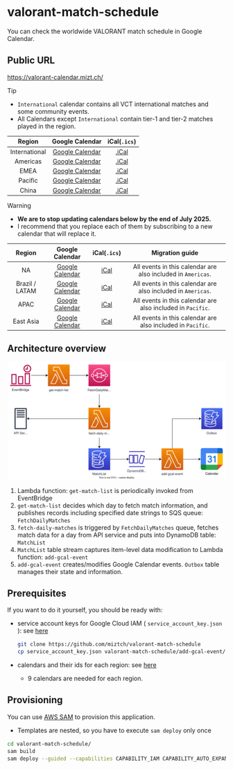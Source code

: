 # valorant-match-schedule

You can check the worldwide VALORANT match schedule in Google Calendar.

## Public URL

https://valorant-calendar.mizt.ch/

> [!TIP]
> - `International` calendar contains all VCT international matches and some community events.
> - All Calendars except `International` contain tier-1 and tier-2 matches played in the region.

| Region | Google Calendar | iCal(`.ics`) |
| :---:|:---:|:---:|
| International | [Google Calendar](https://calendar.google.com/calendar/u/0?cid=ZjJiMjY1MTkwZmNkMDY5NjY5M2FiZjgwODE1OGRkZDQ1MTQwNjY1ZGRkMGM1YjM3YWFhYTA0ZGJjZDYxZWFhOEBncm91cC5jYWxlbmRhci5nb29nbGUuY29t) | [.iCal](https://calendar.google.com/calendar/ical/f2b265190fcd0696693abf808158ddd45140665ddd0c5b37aaaa04dbcd61eaa8%40group.calendar.google.com/public/basic.ics) |
| Americas | [Google Calendar](https://calendar.google.com/calendar/u/0?cid=YmRkZTBmNWZhYTQ2ZTQxZGRmYWJkZTJmYjhlZDZhZTcxOTdiNjQ2MTQyYjhlZDAzOTdmMGE0ZjBiYmQxMDlmNEBncm91cC5jYWxlbmRhci5nb29nbGUuY29t) | [.iCal](https://calendar.google.com/calendar/ical/bdde0f5faa46e41ddfabde2fb8ed6ae7197b646142b8ed0397f0a4f0bbd109f4%40group.calendar.google.com/public/basic.ics) |
| EMEA | [Google Calendar](https://calendar.google.com/calendar/u/0?cid=OWNjOGI0YmIwMjFiMDE5NGIyNDEzOWRiMjU1NjFmYTc0ZGVhYTc0MzU0YWY1NDkzMDFiNDRhZWNjOTJiMzJiOUBncm91cC5jYWxlbmRhci5nb29nbGUuY29t) | [.iCal](https://calendar.google.com/calendar/ical/9cc8b4bb021b0194b24139db25561fa74deaa74354af549301b44aecc92b32b9%40group.calendar.google.com/public/basic.ics) |
| Pacific | [Google Calendar](https://calendar.google.com/calendar/u/0?cid=N2EzN2YxZmYzMzdiODBmOWRiOWFhOGVhNWQ2ZDBiYWY5ODE4MDM0YmIyMDhiNDAyNWUzNDFjNGE3NTMyMTE5OUBncm91cC5jYWxlbmRhci5nb29nbGUuY29t) | [.iCal](https://calendar.google.com/calendar/ical/7a37f1ff337b80f9db9aa8ea5d6d0baf9818034bb208b4025e341c4a75321199%40group.calendar.google.com/public/basic.ics) |
| China | [Google Calendar](https://calendar.google.com/calendar/u/0?cid=ODFhYjAxZTQ1ZmNiNGY5MjViNzZmOTdmYjA0MjA3Mjc3MjUxZjhhM2FhMDUyMGYxMDA3MmUzYzBhMjQyMTdjNEBncm91cC5jYWxlbmRhci5nb29nbGUuY29t) | [.iCal](https://calendar.google.com/calendar/ical/81ab01e45fcb4f925b76f97fb04207277251f8a3aa0520f10072e3c0a24217c4%40group.calendar.google.com/public/basic.ics) |

> [!WARNING]
> - **We are to stop updating calendars below by the end of July 2025.**
> - I recommend that you replace each of them by subscribing to a new calendar that will replace it.

| Region | Google Calendar | iCal(`.ics`) | Migration guide
| :---:|:---:|:---:|:---:|
| NA | [Google Calendar](https://calendar.google.com/calendar/u/0?cid=NDg2OTg5YjJjYTEwZTk5OGVlODU4YTcyMDRiMTNjZDkzNWQ0MTFmMjlkYzA4MzA1ZGJiZDFjNDIzN2YyYTIxZEBncm91cC5jYWxlbmRhci5nb29nbGUuY29t) | [iCal](https://calendar.google.com/calendar/ical/486989b2ca10e998ee858a7204b13cd935d411f29dc08305dbbd1c4237f2a21d%40group.calendar.google.com/public/basic.ics) | All events in this calendar are also included in `Americas`. |
| Brazil / LATAM | [Google Calendar](https://calendar.google.com/calendar/u/0?cid=NTNjYTg1NDZhNGQzM2IzMTkzNmVkMjA0NjE2NmY2OTA2ODc1YzhiMzM3N2JhOThiOWFkMWJhZjNhMDQwZjA3NUBncm91cC5jYWxlbmRhci5nb29nbGUuY29t) | [iCal](https://calendar.google.com/calendar/ical/53ca8546a4d33b31936ed2046166f6906875c8b3377ba98b9ad1baf3a040f075%40group.calendar.google.com/public/basic.ics) | All events in this calendar are also included in `Americas`. |
| APAC | [Google Calendar](https://calendar.google.com/calendar/u/0?cid=YTZiOWM3ZGI5YzdmM2U2YjFmNjNmMjc4MjhkMzM0ZjQ0NTFhZDI0ZGU1NzA0YjI4YTk5YzU1ZGEwNjk5YjdiZkBncm91cC5jYWxlbmRhci5nb29nbGUuY29t) | [iCal](https://calendar.google.com/calendar/ical/a6b9c7db9c7f3e6b1f63f27828d334f4451ad24de5704b28a99c55da0699b7bf%40group.calendar.google.com/public/basic.ics) | All events in this calendar are also included in `Pacific`. |
| East Asia | [Google Calendar](https://calendar.google.com/calendar/u/0?cid=MWEyMWYzYWFlMDRjYWJiODQxNDFlOGE1ZjRhYTRjZTA4NWNmMzZlNDA0YjQyOGIzYjZjNzYxMWE4MTllZjczMkBncm91cC5jYWxlbmRhci5nb29nbGUuY29t) | [iCal](https://calendar.google.com/calendar/ical/1a21f3aae04cabb84141e8a5f4aa4ce085cf36e404b428b3b6c7611a819ef732%40group.calendar.google.com/public/basic.ics) | All events in this calendar are also included in `Pacific`. |

## Architecture overview
![architecture](image/valorant-match-schedule.drawio.svg)

1. Lambda function: `get-match-list` is periodically invoked from EventBridge
2. `get-match-list` decides which day to fetch match information, and publishes records including specified date strings to SQS queue: `FetchDailyMatches`
3. `fetch-daily-matches` is triggered by `FetchDailyMatches` queue, fetches match data for a day from API service and puts into DynamoDB table: `MatchList`
4. `MatchList` table stream captures item-level data modification to Lambda function: `add-gcal-event`
5. `add-gcal-event` creates/modifies Google Calendar events. `Outbox` table manages their state and information.

## Prerequisites

If you want to do it yourself, you should be ready with:
- service account keys for Google Cloud IAM ( `service_account_key.json` ): see [here](https://cloud.google.com/iam/docs/creating-managing-service-account-keys)

    ```bash
    git clone https://github.com/miztch/valorant-match-schedule
    cp service_account_key.json valorant-match-schedule/add-gcal-event/function/service_account_key.json
    ```
- calendars and their ids for each region: see [here](https://docs.simplecalendar.io/find-google-calendar-id/)
  - 9 calendars are needed for each region.

## Provisioning

You can use [AWS SAM](https://docs.aws.amazon.com/serverless-application-model/latest/developerguide/serverless-sam-cli-install.html) to provision this application.
- Templates are nested, so you have to execute `sam deploy` only once

```bash
cd valorant-match-schedule/
sam build
sam deploy --guided --capabilities CAPABILITY_IAM CAPABILITY_AUTO_EXPAND
```
